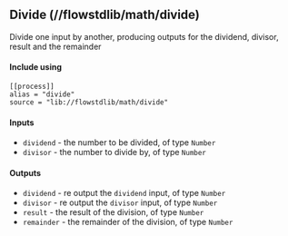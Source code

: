 ## Divide (//flowstdlib/math/divide)
Divide one input by another, producing outputs for the dividend, divisor, result and the remainder

#### Include using
```
[[process]]
alias = "divide"
source = "lib://flowstdlib/math/divide"
```

#### Inputs
* `dividend` - the number to be divided, of type `Number`
* `divisor` - the number to divide by, of type `Number`

#### Outputs
* `dividend` - re output the `dividend` input, of type `Number`
* `divisor` - re output the `divisor` input, of type `Number`
* `result` - the result of the division, of type `Number`
* `remainder` - the remainder of the division, of type `Number`